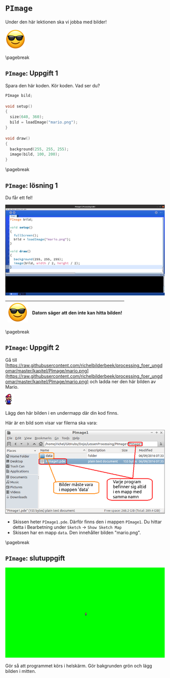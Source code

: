 # `PImage`

Under den här lektionen ska vi jobba med bilder!

![EmojiSunglasses.png](EmojiSunglasses.png)

\pagebreak

## `PImage`: Uppgift 1

Spara den här koden. Kör koden. Vad ser du?
   
```c++
PImage bild;

void setup() 
{
  size(640, 360);
  bild = loadImage("mario.png");
}

void draw() 
{
  background(255, 255, 255);
  image(bild, 100, 200);
}
```

\pagebreak

## `PImage`: lösning 1

Du får ett fel!

![Lösning 1](PImage1.png)

![Solglasögon](EmojiSunglasses.png) | Datorn säger att den inte kan hitta bilden!
:-----------------:|:------------------------------:

\pagebreak

## `PImage`: Uppgift 2

Gå till [https://raw.githubusercontent.com/richelbilderbeek/processing_foer_ungdomar/master/kapitel/PImage/mario.png](https://raw.githubusercontent.com/richelbilderbeek/processing_foer_ungdomar/master/kapitel/PImage/mario.png)
och ladda ner den här bilden av Mario.

![mario.png](mario.png)

Lägg den här bilden i en undermapp där din kod finns.

Här är en bild som visar var filerna ska vara:

![Mappstruktur](PImageFolderstructuur.png)

 * Skissen heter `PImage1.pde`. Därför finns den i mappen `PImage1`. Du hittar detta i Bearbetning under `Sketch` -> `Show Sketch Map`
 * Skissen har en mapp `data`. Den innehåller bilden "mario.png".

\pagebreak

## `PImage`: slutuppgift

![`PImage`: slutuppgift](PImageEindopdracht.png)

Gör så att programmet körs i helskärm. Gör bakgrunden grön och lägg bilden i mitten.
